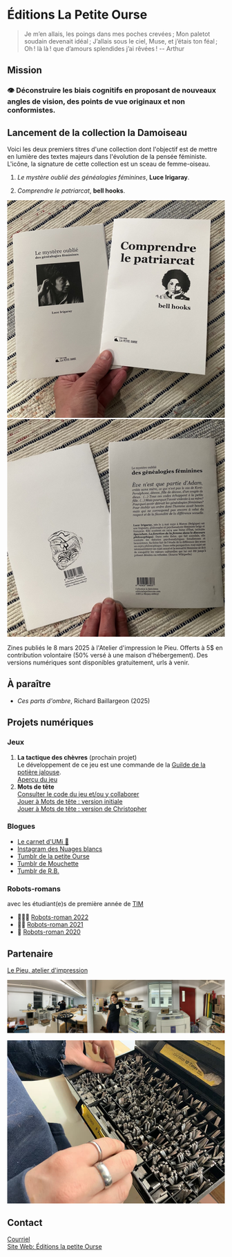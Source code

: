 <link rel="stylesheet" href="css/style.css">

# Éditions La Petite Ourse

> Je m’en allais, les poings dans mes poches crevées ;
Mon paletot soudain devenait idéal ;
J’allais sous le ciel, Muse, et j’étais ton féal ;
Oh ! là là ! que d’amours splendides j’ai rêvées !
-- Arthur
  
## Mission 
### 👁️‍ Déconstruire les biais cognitifs en proposant de nouveaux angles de vision, des points de vue originaux et non conformistes. 
 

## Lancement de la collection la Damoiseau  

Voici les deux premiers titres d'une collection dont l'objectif est de mettre en lumière des textes majeurs dans l'évolution de la pensée féministe. L'icône, la signature de cette collection est un sceau de femme-oiseau.

1. _Le mystère oublié des généalogies féminines_,
**Luce Irigaray**.

1. _Comprendre le patriarcat_,
**bell hooks**.
  
![alt text](media/recto.jpeg) ![alt text](media/verso.jpeg)  
     
Zines publiés le 8 mars 2025 à l'Atelier d'impression le Pieu. Offerts à 5$ en contribution volontaire (50% versé à une maison d'hébergement). Des versions numériques sont disponibles gratuitement, urls à venir.  

## À paraître
- *Ces parts d'ombre*, Richard Baillargeon (2025) 
 
## Projets numériques
### Jeux  
1. __La tactique des chèvres__ (prochain projet)  
Le développement de ce jeu est une commande de la [Guilde de la potière jalouse](https://fenouilcurcuma.github.io/guildedelapotierejalouse/).    
[Aperçu du jeu](la-tactique-des-chevres/pdf/bagh-chal_regles-du-jeu.pdf)    
2. __Mots de tête__    
[Consulter le code du jeu et/ou y collaborer](https://github.com/evefevrier/mots-de-tete)     
[Jouer à Mots de tête : version initiale](https://evefevrier.github.io/mots-de-tete/)       
[Jouer à Mots de tête : version de Christopher](https://christopherbyatt.github.io/mots-de-tete/)     

### Blogues
- [Le carnet d'UMi 🥷](billets/index.md)  
- [Instagram des Nuages blancs](https://www.instagram.com/les_nuages_blancs/) 
- [Tumblr de la petite Ourse](https://la-petite-ourse.tumblr.com/)
- [Tumblr de Mouchette](https://ziamercure.tumblr.com/)
- [Tumblr de R.B.](https://richardbaillargeon.tumblr.com/) 

### Robots-romans
avec les étudiant(e)s de première année de [TIM](https://timcsf.ca/)
- 🤖🤖🤖 [Robots-roman 2022](https://evefevrier.github.io/robots-roman/)
- 🤖🤖 [Robots-roman 2021](https://evefevrier.github.io/robots-roman/2021/)
- 🤖 [Robots-roman 2020](https://evefevrier.github.io/robots-roman/2020/)
  
  
## Partenaire
[Le Pieu, atelier d'impression](https://www.facebook.com/atelierlepieu)  
  
![lePieu-riso-mz](media/lePieu-riso-mz.jpeg)

![lePieu-police-venus](media/lePieu-police-venus.jpeg)

## Contact 
[Courriel](mailto:editionsLaPetiteOurse@gmail.com)  
[Site Web: Éditions la petite Ourse](https://evefevrier.github.io/editions-la-petite-ourse/)
